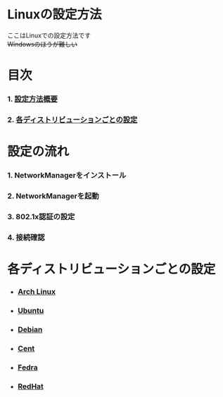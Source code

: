 # Linuxの設定方法

ここはLinuxでの設定方法です <br> ~~Windowsのほうが難しい~~

# 目次

### 1. [設定方法概要](#設定方法概要)

### 2. [各ディストリビューションごとの設定](#各ディストリビューションごとの設定)

# 設定の流れ

### 1. NetworkManagerをインストール

### 2. NetworkManagerを起動

### 3. 802.1x認証の設定

### 4. 接続確認

# 各ディストリビューションごとの設定

- ### [Arch Linux](/Linux/arch.md)

- ### [Ubuntu](/Linux/GNU/ubuntu.md)

- ### [Debian](/Linux/GNU/debian.md)

- ### [Cent](/Linux/GNU/cent.md)

- ### [Fedra](/Linux/GNU/fedra.md)

- ### [RedHat](/Linux/GNU/redhat.md)